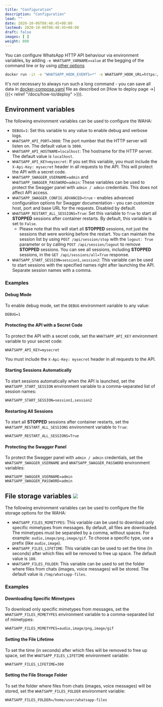 ```yaml
---
title: "Configuration"
description: "Configuration"
lead: ""
date: 2020-10-06T08:48:45+00:00
lastmod: 2020-10-06T08:48:45+00:00
draft: false
images: [ ]
weight: 800
---
```


You can configure WhatsApp HTTP API behaviour via environment variables, by adding `-e WHATSAPP_VARNAME=value` at the
begging of the command line or by using [other options](https://docs.docker.com/engine/reference/commandline/run/)

```bash
docker run -it -e "WHATSAPP_HOOK_EVENTS=*" -e WHATSAPP_HOOK_URL=https://httpbin.org/post devlikeapro/whatsapp-http-api
```

It's not necessary to always run such a long command - you can save all data in
[docker-compose.yaml](https://github.com/devlikeapro/whatsapp-http-api/blob/core/docker-compose.yaml)
file as described on [How to deploy page ->]({{< relref "/docs/how-to/deploy" >}}).

## Environment variables

The following environment variables can be used to configure the WAHA:

- `DEBUG=1`: Set this variable to any value to enable debug and verbose logs.
- `WHATSAPP_API_PORT=3000`: The port number that the HTTP server will listen on. The default value is `3000`.
- `WHATSAPP_API_HOSTNAME=localhost`: The hostname for the HTTP server. The default value is `localhost`.
- `WHATSAPP_API_KEY=mysecret`: If you set this variable, you must include the `X-Api-Key: mysecret` header in all
  requests to the API. This will protect the API with a secret code.
- `WHATSAPP_SWAGGER_USERNAME=admin` and `WHATSAPP_SWAGGER_PASSWORD=admin`: These variables can be used to protect the
  Swagger panel with `admin / admin` credentials. This does not affect API access.
- `WHATSAPP_SWAGGER_CONFIG_ADVANCED=true` - enables advanced configuration options for Swagger documentation - you can customize host, port and base URL for the requests.
  Disabled by default.
- `WHATSAPP_RESTART_ALL_SESSIONS=True`: Set this variable to `True` to start all **STOPPED** sessions after container
  restarts. By default, this variable is set to `False`.
  - Please note that this will start all **STOPPED** sessions, not just the sessions that were working before the restart. You can maintain the session list by
    using `POST /api/session/stop` with the `logout: True` parameter or by calling `POST /api/session/logout` to remove
    **STOPPED** sessions. You can see all sessions, including **STOPPED** sessions, in the `GET /api/sessions/all=True`
    response.
- `WHATSAPP_START_SESSION=session1,session2`: This variable can be used to start sessions with the specified names right
  after launching the API. Separate session names with a comma.

### Examples

#### Debug Mode

To enable debug mode, set the `DEBUG` environment variable to any value:

```
DEBUG=1
```

#### Protecting the API with a Secret Code

To protect the API with a secret code, set the `WHATSAPP_API_KEY` environment variable to your secret code:

```
WHATSAPP_API_KEY=mysecret
```

You must include the `X-Api-Key: mysecret` header in all requests to the API.

#### Starting Sessions Automatically

To start sessions automatically when the API is launched, set the `WHATSAPP_START_SESSION` environment variable to a
comma-separated list of session names:

```
WHATSAPP_START_SESSION=session1,session2
```

#### Restarting All Sessions

To start all **STOPPED** sessions after container restarts, set the `WHATSAPP_RESTART_ALL_SESSIONS` environment variable
to `True`:

```
WHATSAPP_RESTART_ALL_SESSIONS=True
```

#### Protecting the Swagger Panel

To protect the Swagger panel with `admin / admin` credentials, set the `WHATSAPP_SWAGGER_USERNAME`
and `WHATSAPP_SWAGGER_PASSWORD` environment variables:

```
WHATSAPP_SWAGGER_USERNAME=admin
WHATSAPP_SWAGGER_PASSWORD=admin
```

## File storage variables ![](/images/versions/plus.png)


The following environment variables can be used to configure the file storage options for the WAHA:

- `WHATSAPP_FILES_MIMETYPES`: This variable can be used to download only specific mimetypes from messages. By default,
  all files are downloaded. The mimetypes must be separated by a comma, without spaces. For
  example: `audio,image/png,image/gif`. To choose a specific type, use a prefix (like `audio,image`).
- `WHATSAPP_FILES_LIFETIME`: This variable can be used to set the time (in seconds) after which files will be removed to
  free up space. The default value is `180`.
- `WHATSAPP_FILES_FOLDER`: This variable can be used to set the folder where files from chats (images, voice messages)
  will be stored. The default value is `/tmp/whatsapp-files`.

### Examples

#### Downloading Specific Mimetypes

To download only specific mimetypes from messages, set the `WHATSAPP_FILES_MIMETYPES` environment variable to a
comma-separated list of mimetypes:

```
WHATSAPP_FILES_MIMETYPES=audio,image/png,image/gif
```

#### Setting the File Lifetime

To set the time (in seconds) after which files will be removed to free up space, set the `WHATSAPP_FILES_LIFETIME`
environment variable:

```
WHATSAPP_FILES_LIFETIME=300
```

#### Setting the File Storage Folder

To set the folder where files from chats (images, voice messages) will be stored, set the `WHATSAPP_FILES_FOLDER`
environment variable:

```
WHATSAPP_FILES_FOLDER=/home/user/whatsapp-files
```
